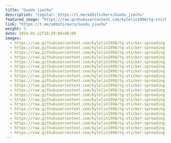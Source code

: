 ```yaml
---
title: "Guodu jiechu"
description: "regular: https://t.me/addstickers/Guodu_jiechu"
featured_image: "https://raw.githubusercontent.com/kylelin1998/tg-sticker-spreading-worldwide-images/main/img/a4420c8c-0591-4ec6-a57c-1c1b3e5719f3.jpg"
link: "https://t.me/addstickers/Guodu_jiechu"
weight: 3
date: 2024-01-12T18:29:04+08:00
images:
  - https://raw.githubusercontent.com/kylelin1998/tg-sticker-spreading-worldwide-images/main/img/a4420c8c-0591-4ec6-a57c-1c1b3e5719f3.jpg
  - https://raw.githubusercontent.com/kylelin1998/tg-sticker-spreading-worldwide-images/main/img/ceb856cc-4583-4b28-9737-600656568063.jpg
  - https://raw.githubusercontent.com/kylelin1998/tg-sticker-spreading-worldwide-images/main/img/d97128d1-3d1b-4f48-a11a-e41f67c1931d.jpg
  - https://raw.githubusercontent.com/kylelin1998/tg-sticker-spreading-worldwide-images/main/img/7284d62e-f606-401a-8f4b-dcd8e4072d6d.jpg
  - https://raw.githubusercontent.com/kylelin1998/tg-sticker-spreading-worldwide-images/main/img/3f4ce38d-580c-4a51-bf54-3e77ba7650ed.jpg
  - https://raw.githubusercontent.com/kylelin1998/tg-sticker-spreading-worldwide-images/main/img/1b6d8bd7-f61c-408b-bacf-a0d443b1091b.jpg
  - https://raw.githubusercontent.com/kylelin1998/tg-sticker-spreading-worldwide-images/main/img/0b524847-7926-49bc-b882-17477dadf9e5.jpg
  - https://raw.githubusercontent.com/kylelin1998/tg-sticker-spreading-worldwide-images/main/img/974a64c5-efe4-4232-8e62-79f601df6bd3.jpg
  - https://raw.githubusercontent.com/kylelin1998/tg-sticker-spreading-worldwide-images/main/img/1194a1e3-e45b-4f88-9246-4b6ca07e7ea8.jpg
  - https://raw.githubusercontent.com/kylelin1998/tg-sticker-spreading-worldwide-images/main/img/43ab61b7-406f-44b1-af3e-2550861ac012.jpg
  - https://raw.githubusercontent.com/kylelin1998/tg-sticker-spreading-worldwide-images/main/img/79cffaf4-7918-4cd2-be45-ee0540bb9a9a.jpg
  - https://raw.githubusercontent.com/kylelin1998/tg-sticker-spreading-worldwide-images/main/img/edffa21b-25cc-4d40-a07f-270a7e24d8eb.jpg
  - https://raw.githubusercontent.com/kylelin1998/tg-sticker-spreading-worldwide-images/main/img/08408eb7-4ac7-4495-86de-e6fdbce542a6.jpg
  - https://raw.githubusercontent.com/kylelin1998/tg-sticker-spreading-worldwide-images/main/img/61085b45-c4a0-4151-b574-8655c8ed78f0.jpg
  - https://raw.githubusercontent.com/kylelin1998/tg-sticker-spreading-worldwide-images/main/img/44f3386c-c5f6-426b-befb-5bf0799ec5d4.jpg
  - https://raw.githubusercontent.com/kylelin1998/tg-sticker-spreading-worldwide-images/main/img/7248ba70-822a-41c2-92af-07fa29450bbd.jpg
  - https://raw.githubusercontent.com/kylelin1998/tg-sticker-spreading-worldwide-images/main/img/deba47c5-a60c-4869-80e4-a70ddf3a4857.jpg
  - https://raw.githubusercontent.com/kylelin1998/tg-sticker-spreading-worldwide-images/main/img/b8b66ed3-723a-4e27-a546-a9ee1e4dbca0.jpg
  - https://raw.githubusercontent.com/kylelin1998/tg-sticker-spreading-worldwide-images/main/img/c95c16cb-8be3-44f4-9572-41dbef78773e.jpg
  - https://raw.githubusercontent.com/kylelin1998/tg-sticker-spreading-worldwide-images/main/img/812c351f-2d8b-4956-be16-1dddbbdf2228.jpg
---
```

